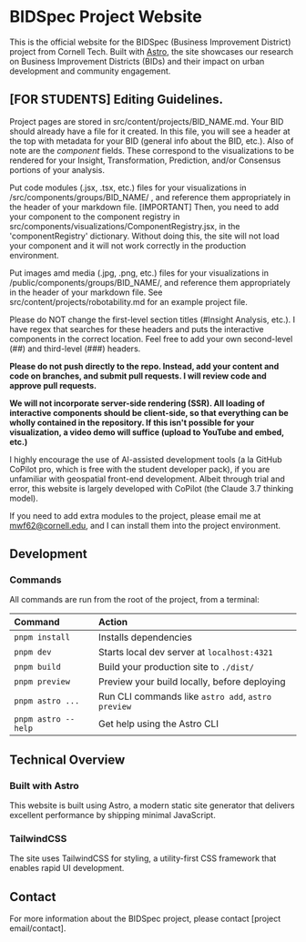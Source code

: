 # BIDSpec Project Website

This is the official website for the BIDSpec (Business Improvement District) project from Cornell Tech. Built with [Astro](https://astro.build/), the site showcases our research on Business Improvement Districts (BIDs) and their impact on urban development and community engagement.

## [FOR STUDENTS] Editing Guidelines. 

Project pages are stored in src/content/projects/BID_NAME.md. Your BID should already have a file for it created. In this file, you will see a header at the top with metadata for your BID (general info about the BID, etc.). Also of note are the *component* fields. These correspond to the visualizations to be rendered for your Insight, Transformation, Prediction, and/or Consensus portions of your analysis. 

Put code modules (.jsx, .tsx, etc.) files for your visualizations in /src/components/groups/BID_NAME/ , and reference them appropriately in the header of your markdown file. [IMPORTANT] Then, you need to add your component to the component registry in src/components/visualizations/ComponentRegistry.jsx, in the 'componentRegistry' dictionary. Without doing this, the site will not load your component and it will not work correctly in the production environment. 

Put images amd media (.jpg, .png, etc.) files for your visualizations in /public/components/groups/BID_NAME/, and reference them appropriately in the header of your markdown file. See src/content/projects/robotability.md for an example project file. 

Please do NOT change the first-level section titles (#Insight Analysis, etc.). I have regex that searches for these headers and puts the interactive components in the correct location. Feel free to add your own second-level (##) and third-level (###) headers. 

**Please do not push directly to the repo. Instead, add your content and code on branches, and submit pull requests. I will review code and approve pull requests.** 

**We will not incorporate server-side rendering (SSR). All loading of interactive components should be client-side, so that everything can be wholly contained in the repository. If this isn't possible for your visualization, a video demo will suffice (upload to YouTube and embed, etc.)**

I highly encourage the use of AI-assisted development tools (a la GitHub CoPilot pro, which is free with the student developer pack), if you are unfamiliar with geospatial front-end development. Albeit through trial and error, this website is largely developed with CoPilot (the Claude 3.7 thinking model). 

If you need to add extra modules to the project, please email me at mwf62@cornell.edu, and I can install them into the project environment.

## Development

### Commands

All commands are run from the root of the project, from a terminal:

| Command               | Action                                             |
| :-------------------- | :------------------------------------------------- |
| `pnpm install`        | Installs dependencies                              |
| `pnpm dev`            | Starts local dev server at `localhost:4321`        |
| `pnpm build`          | Build your production site to `./dist/`            |
| `pnpm preview`        | Preview your build locally, before deploying       |
| `pnpm astro ...`      | Run CLI commands like `astro add`, `astro preview` |
| `pnpm astro --help`   | Get help using the Astro CLI                       |

## Technical Overview

### Built with Astro

This website is built using Astro, a modern static site generator that delivers excellent performance by shipping minimal JavaScript.

### TailwindCSS

The site uses TailwindCSS for styling, a utility-first CSS framework that enables rapid UI development.

## Contact

For more information about the BIDSpec project, please contact [project email/contact].
